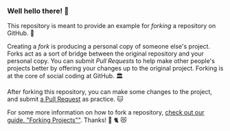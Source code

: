 ### Well hello there! 🥉

This repository is meant to provide an example for *forking* a repository on GitHub. 🥇

Creating a *fork* is producing a personal copy of someone else's project. Forks act as a sort of bridge between the original repository and your personal copy. You can submit *Pull Requests* to help make other people's projects better by offering your changes up to the original project. Forking is at the core of social coding at GitHub. 🏛️

After forking this repository, you can make some changes to the project, and submit [a Pull Request](https://github.com/octocat/Spoon-Knife/pulls) as practice. 🐱

For some more information on how to fork a repository, [check out our guide, "Forking Projects""](http://guides.github.com/overviews/forking/). Thanks! :sparkling_heart:
🐈 😻
